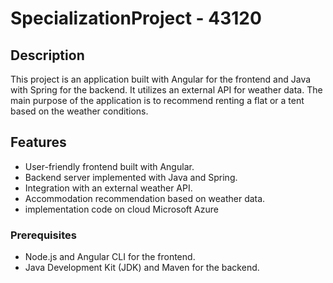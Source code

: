 # SpecializationProject - 43120

## Description

This project is an application built with Angular for the frontend and Java with Spring for the backend. It utilizes an external API for weather data. The main purpose of the application is to recommend renting a flat or a tent based on the weather conditions.

## Features

- User-friendly frontend built with Angular.
- Backend server implemented with Java and Spring.
- Integration with an external weather API.
- Accommodation recommendation based on weather data.
- implementation code on cloud Microsoft Azure


### Prerequisites

- Node.js and Angular CLI for the frontend.
- Java Development Kit (JDK) and Maven for the backend.
